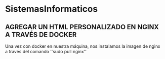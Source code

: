 # SistemasInformaticos

## AGREGAR UN HTML PERSONALIZADO EN NGINX A TRAVÉS DE DOCKER

Una vez con docker en nuestra máquina, nos instalamos la imagen de nginx a través del comando 
''sudo pull nginx''
